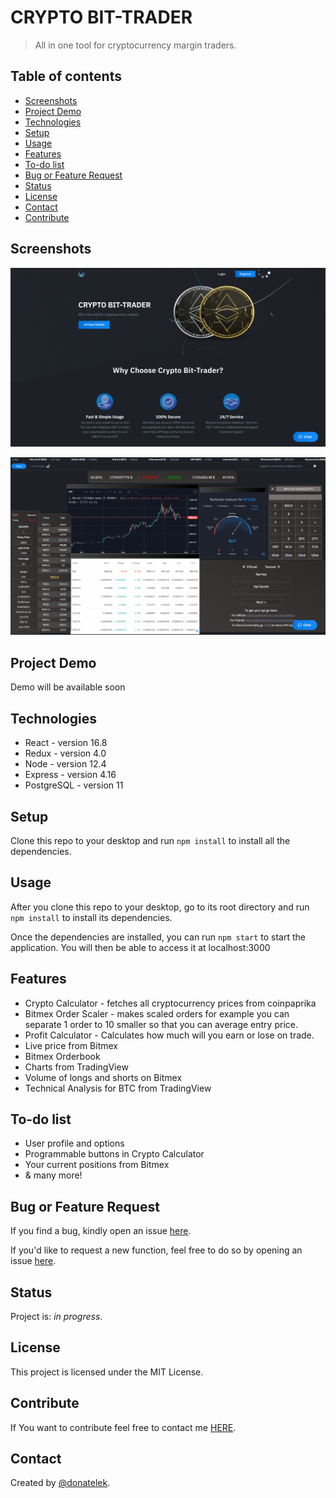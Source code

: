 # CRYPTO BIT-TRADER
> All in one tool for cryptocurrency margin traders.

## Table of contents

* [Screenshots](#screenshots)
* [Project Demo](#project-demo)
* [Technologies](#technologies)
* [Setup](#setup)
* [Usage](#usage)
* [Features](#features)
* [To-do list](#to-do-list)
* [Bug or Feature Request](#bug-or-feature-request)
* [Status](#status)
* [License](#license)
* [Contact](#contact)
* [Contribute](#contribute)



## Screenshots

![Example screenshot](https://github.com/donatelek/Crypto-Bit-Trader/blob/master/src/images/screenshot2.png)


![Example screenshot](https://github.com/donatelek/Crypto-Bit-Trader/blob/master/src/images/screenshot.png)

## Project Demo

Demo will be available soon

## Technologies

* React - version 16.8
* Redux - version 4.0
* Node - version 12.4
* Express - version 4.16
* PostgreSQL - version 11

## Setup

Clone this repo to your desktop and run `npm install` to install all the dependencies.

## Usage

After you clone this repo to your desktop, go to its root directory and run `npm install` to install its dependencies.

Once the dependencies are installed, you can run  `npm start` to start the application. You will then be able to access it at localhost:3000

## Features

* Crypto Calculator - fetches all cryptocurrency prices from coinpaprika
* Bitmex Order Scaler - makes scaled orders for example you can separate 1 order to 10 smaller so that you can average entry price.
* Profit Calculator - Calculates how much will you earn or lose on trade.
* Live price from Bitmex
* Bitmex Orderbook
* Charts from TradingView
* Volume of longs and shorts on Bitmex
* Technical Analysis for BTC from TradingView

## To-do list

* User profile and options
* Programmable buttons in Crypto Calculator
* Your current positions from Bitmex
* & many more!

## Bug or Feature Request

If you find a bug, kindly open an issue [here](https://github.com/donatelek/Crypto-Bit-Trader/issues/new).

If you'd like to request a new function, feel free to do so by opening an issue [here](https://github.com/donatelek/Crypto-Bit-Trader/issues/new).

## Status
Project is: _in progress_.

## License
This project is licensed under the MIT License.

## Contribute
If You want to contribute feel free to contact me [HERE](https://jakub-sznajder.herokuapp.com/).

## Contact
Created by [@donatelek](https://jakub-sznajder.herokuapp.com/).